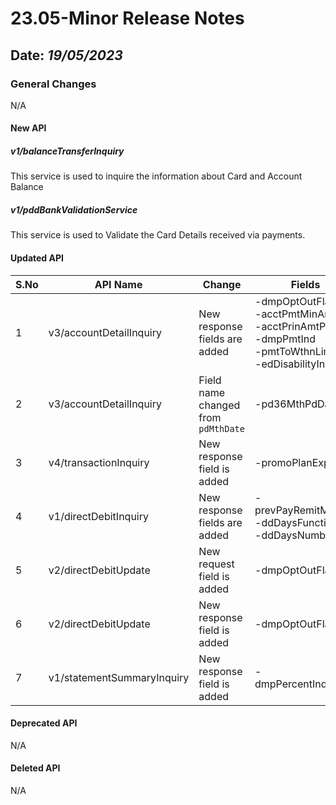 # 23.05-Minor Release Notes

## Date: *19/05/2023*

### General Changes

N/A

#### New API

##### *v1/balanceTransferInquiry*

This service is used to inquire the information about Card and Account Balance

##### *v1/pddBankValidationService*

This service is used to Validate the Card Details received via payments.

#### Updated API

| S.No | API Name                   | Change                              | Fields                                                                                                                  |
|------|----------------------------|-------------------------------------|-------------------------------------------------------------------------------------------------------------------------|
| 1    | v3/accountDetailInquiry    | New response fields are added       | -dmpOptOutFlag <br/> -acctPmtMinAmt <br/> -acctPrinAmtPct <br/> -dmpPmtInd <br/> -pmtToWthnLimit <br/> -edDisabilityInd |
| 2    | v3/accountDetailInquiry    | Field name changed from `pdMthDate` | -pd36MthPdDate                                                                                                          |
| 3    | v4/transactionInquiry      | New response field is added         | -promoPlanExpDt                                                                                                         |
| 4    | v1/directDebitInquiry      | New response fields are added       | -prevPayRemitMethod <br/> -ddDaysFunction <br/> -ddDaysNumber                                                           |
| 5    | v2/directDebitUpdate       | New request field is added          | -dmpOptOutFlag                                                                                                          |
| 6    | v2/directDebitUpdate       | New response field is added         | -dmpOptOutFlag                                                                                                          |
| 7    | v1/statementSummaryInquiry | New response field is added         | -dmpPercentIndicator                                                                                                    |

#### Deprecated API

N/A

#### Deleted API

N/A